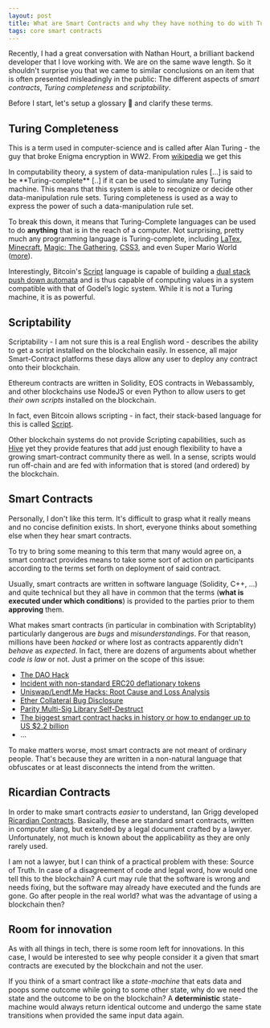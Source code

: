 ```yaml
---
layout: post
title: What are Smart Contracts and why they have nothing to do with Turing Completeness and Scriptability
tags: core smart contracts
---
```


Recently, I had a great conversation with Nathan Hourt, a brilliant backend
developer that I love working with. We are on the same wave length. So it
shouldn't surprise you that we came to similar conclusions on an item that is
often presented misleadingly in the public: The different aspects of *smart
contracts*, *Turing completeness* and *scriptability*.

<!--more-->

Before I start, let's setup a glossary 📖 and clarify these terms.

## Turing Completeness

This is a term used in computer-science and is called after Alan Turing - the
guy that broke Enigma encryption in WW2. From
[wikipedia](https://en.wikipedia.org/wiki/Turing_completeness) we get this

<quote>
In computability theory, a system of data-manipulation rules [...] is
said to be **Turing-complete** [..] if it can be used to
simulate any Turing machine. This means that this system is able to recognize
or decide other data-manipulation rule sets. Turing completeness is used as a
way to express the power of such a data-manipulation rule set.
</quote>

To break this down, it means that Turing-Complete languages can be used to do
**anything** that is in the reach of a computer. Not surprising, pretty much any
programming language is Turing-complete, including
[LaTex](https://stackoverflow.com/questions/2968411/ive-heard-that-latex-is-turing-complete-are-there-any-programs-written-in-late),
[Minecraft](https://gaming.stackexchange.com/questions/20219/is-minecraft-turing-complete), [Magic: The Gathering](https://arxiv.org/abs/1904.09828),
[CSS3](https://github.com/elitheeli/stupid-machines/tree/master/rule110), and
even Super Mario World
([more](https://beza1e1.tuxen.de/articles/accidentally_turing_complete.html)).

Interestingly, Bitcoin's [Script](https://en.bitcoin.it/wiki/Script) language
is capable of building a [dual stack push down
automata](https://en.wikipedia.org/wiki/Pushdown_automaton) and is thus capable
of computing values in a system compatible with that of Godel’s logic system.
While it is not a Turing machine, it is as powerful.

## Scriptability

Scriptability - I am not sure this is a real English word - describes the
ability to get a script installed on the blockchain easily. In essence, all
major Smart-Contract platforms these days allow any user to deploy any contract
onto their blockchain. 

Ethereum contracts are written in Solidity, EOS contracts in Webassambly, and
other blockchains use NodeJS or even Python to allow users to get *their own
scripts* installed on the blockchain.

In fact, even Bitcoin allows scripting - in fact, their stack-based language
for this is called [Script](https://en.bitcoin.it/wiki/Script).

Other blockchain systems do not provide Scripting capabilities, such as
[Hive](https://hive.io) yet they provide features that add just enough
flexibility to have a growing smart-contract community there as well. In a
sense, scripts would run off-chain and are fed with information that is stored
(and ordered) by the blockchain.

## Smart Contracts

Personally, I don't like this term. It's difficult to grasp what it really
means and no concise definition exists. In short, everyone thinks about
something else when they hear smart contracts.

To try to bring some meaning to this term that many would agree on, a smart
contract provides means to take some sort of action on participants according
to the terms set forth on deployment of said contract.

Usually, smart contracts are written in software language (Solidity, C++, ...)
and quite technical but they all have in common that the terms (**what is
executed under which conditions**) is provided to the parties prior to them
**approving** them.

What makes smart contracts (in particular in combination with Scriptablity)
particularly dangerous are *bugs* and *misunderstandings*. For that reason,
millions have been *hacked* or where lost as contracts apparently didn't
*behave* as *expected*. In fact, there are dozens of arguments about whether
*code is law* or not. Just a primer on the scope of this issue:

* [The DAO Hack](https://medium.com/@ogucluturk/the-dao-hack-explained-unfortunate-take-off-of-smart-contracts-2bd8c8db3562)
* [Incident with non-standard ERC20 deflationary tokens](https://medium.com/balancer-protocol/incident-with-non-standard-erc20-deflationary-tokens-95a0f6d46dea)
* [Uniswap/Lendf.Me Hacks: Root Cause and Loss Analysis](https://medium.com/@peckshield/uniswap-lendf-me-hacks-root-cause-and-loss-analysis-50f3263dcc09)
* [Ether Collateral Bug Disclosure](https://blog.synthetix.io/bug-disclosure/)
* [Parity Multi-Sig Library Self-Destruct](https://www.parity.io/a-postmortem-on-the-parity-multi-sig-library-self-destruct/)
* [The biggest smart contract hacks in history or how to endanger up to US $2.2 billion](https://medium.com/solidified/the-biggest-smart-contract-hacks-in-history-or-how-to-endanger-up-to-us-2-2-billion-d5a72961d15d)
* ...

To make matters worse, most smart contracts are not meant of ordinary people.
That's because they are written in a non-natural language that obfuscates or at
least disconnects the intend from the written.

## Ricardian Contracts

In order to make smart contracts *easier* to understand, Ian Grigg developed
[Ricardian Contracts](https://en.wikipedia.org/wiki/Ricardian_contract).
Basically, these are standard smart contracts, written in computer slang, but
extended by a legal document crafted by a lawyer. Unfortunately, not much is
known about the applicability as they are only rarely used.

I am not a lawyer, but I can think of a practical problem with these: Source of
Truth. In case of a disagreement of code and legal word, how would one tell
this to the blockchain?  A curt may rule that the software is wrong and needs
fixing, but the software may already have executed and the funds are gone. Go
after people in the real world? what was the advantage of using a blockchain
then?

## Room for innovation

As with all things in tech, there is some room left for innovations. In this
case, I would be interested to see why people consider it a given that smart
contracts are executed by the blockchain and not the user.

If you think of a smart contract like a *state-machine* that eats data and
poops some outcome while going to some other state, why do we need the state
and the outcome to be on the blockchain? A **deterministic** state-machine
would always return identical outcome and undergo the same state transitions
when provided the same input data again.
